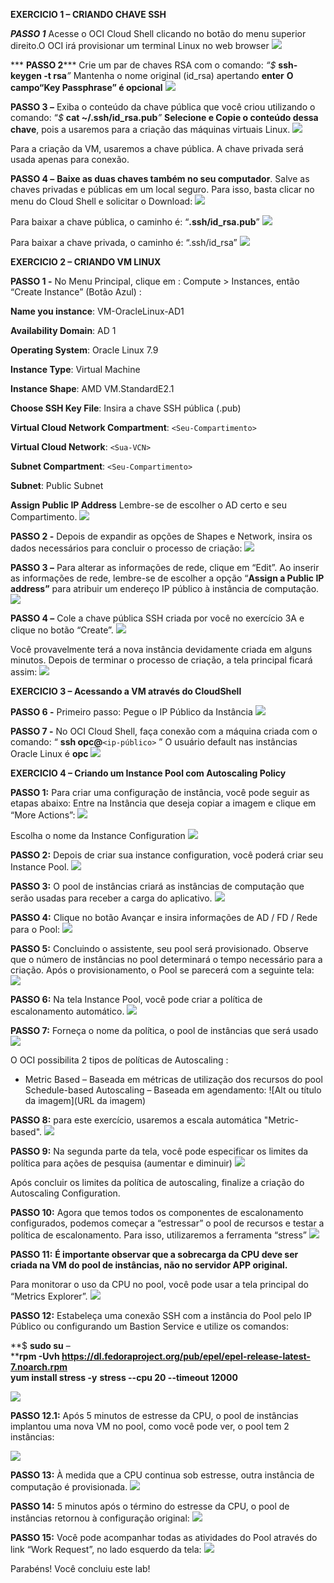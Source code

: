 **EXERCICIO 1 – CRIANDO CHAVE SSH**

***PASSO 1***  Acesse o OCI Cloud Shell clicando no botão do menu superior direito.O OCI irá provisionar um terminal Linux no web browser
![](images/1img1.PNG)

*** **PASSO 2*****  Crie um par de chaves RSA com o  comando: _“$_ **ssh-keygen -t rsa**_”_
Mantenha o nome original (id_rsa) apertando **enter**
**O campo“Key Passphrase” é opcional**
![](images/1img2.PNG)

**PASSO 3 –**  Exiba o conteúdo da chave pública que você criou utilizando o comando:
“_$_ **cat ~/.ssh/id_rsa.pub**_”_
**Selecione e Copie o conteúdo dessa chave**, pois a usaremos para a criação das máquinas virtuais Linux.
![](images/1img3.PNG)


Para a criação da VM, usaremos a chave pública. A chave privada será usada apenas para conexão.

**PASSO 4 –**  **Baixe as duas chaves também no seu computador**. Salve as chaves privadas e públicas em um local seguro. Para isso, basta clicar no menu do Cloud Shell e solicitar o Download:
![](images/1img4.PNG)

 Para baixar a chave pública, o caminho é: “**.ssh/id_rsa.pub**”
![](images/1img4_1.PNG)


Para baixar a chave privada, o caminho é: “.ssh/id_rsa”
![](images/1img4_2.PNG)

**EXERCICIO 2 – CRIANDO VM LINUX**

**PASSO 1 -**  No Menu Principal, clique em : Compute > Instances, então “Create Instance” (Botão Azul) :

**Name you instance**: VM-OracleLinux-AD1

**Availability Domain**: AD 1

**Operating System**: Oracle Linux 7.9

**Instance Type**: Virtual Machine

**Instance Shape**: AMD VM.StandardE2.1

**Choose SSH Key File**: Insira a chave SSH pública (.pub)

**Virtual Cloud Network Compartment**: `<Seu-Compartimento>`

**Virtual Cloud Network**: `<Sua-VCN>`

**Subnet Compartment**: `<Seu-Compartimento>`

**Subnet**: Public Subnet

**Assign Public IP Address**
Lembre-se de escolher o AD certo e seu Compartimento.
![](images/2img1.PNG)

**PASSO 2 -**  Depois de expandir as opções de Shapes e Network, insira os dados necessários para concluir o processo de criação:
![](images/2img2.PNG)


**PASSO 3 –**  Para alterar as informações de rede, clique em “Edit”. Ao inserir as informações de rede, lembre-se de escolher a opção “**Assign a Public IP address”** para atribuir um endereço IP público à instância de computação.
![](images/2img3.PNG)


**PASSO 4 –**  Cole a chave pública SSH criada por você no exercício 3A e clique no botão “Create”.
![](images/2img4.PNG)

Você provavelmente terá a nova instância devidamente criada em alguns minutos. Depois de terminar o processo de criação, a tela principal ficará assim:
![](images/2img4_1.PNG)


**EXERCICIO 3 – Acessando a VM através do CloudShell**

**PASSO 6 -**  Primeiro passo: Pegue o IP Público da Instância
![](images/3img6.PNG)


**PASSO 7 -**  No OCI Cloud Shell, faça conexão com a máquina criada com o comando:
“ **ssh opc@**`<ip-público>` ”
O usuário default nas instâncias Oracle Linux é **opc**
![](images/3img7.PNG)


**EXERCICIO 4 – Criando um Instance Pool com Autoscaling Policy**

**PASSO 1:** Para criar uma configuração de instância, você pode seguir as etapas abaixo:
Entre na Instância que deseja copiar a imagem e clique em “More Actions”:
![](images/4img1.PNG)


Escolha o nome da Instance Configuration
![](images/4img1_1.PNG)

 **PASSO 2:** Depois de criar sua instance configuration, você poderá criar seu Instance Pool.
 ![](images/4img2.PNG)


**PASSO 3:** O pool de instâncias criará as instâncias de computação que serão usadas para receber a carga do aplicativo.
![](images/4img3.PNG)


**PASSO 4:** Clique no botão Avançar e insira informações de AD / FD / Rede para o Pool:
![](images/4img4.PNG)


**PASSO 5:** Concluindo o assistente, seu pool será provisionado. Observe que o número de instâncias no pool determinará o tempo necessário para a criação.
Após o provisionamento, o Pool se parecerá com a seguinte tela:
![](images/4img5.PNG)


**PASSO 6:** Na tela Instance Pool, você pode criar a política de escalonamento automático.
![](images/4img6.PNG)


**PASSO 7:** Forneça o nome da política, o pool de instâncias que será usado
![](images/4img7.PNG)

O OCI possibilita 2 tipos de políticas de Autoscaling :

 - Metric Based – Baseada em métricas de utilização dos recursos do pool
   Schedule-based Autoscaling – Baseada em agendamento:
   ![Alt ou título da imagem](URL da imagem)


**PASSO 8:** para este exercício, usaremos a escala automática "Metric-based".
![](images/4img8.PNG)

**PASSO 9:** Na segunda parte da tela, você pode especificar os limites da política para ações de pesquisa (aumentar e diminuir)
![](images/4img9.PNG)

Após concluir os limites da política de autoscaling, finalize a criação do Autoscaling Configuration.

**PASSO 10:** Agora que temos todos os componentes de escalonamento configurados, podemos começar a “estressar” o pool de recursos e testar a política de escalonamento. Para isso, utilizaremos a ferramenta “stress”
![](images/4img10.PNG)

**PASSO 11:** **É importante observar que a sobrecarga da CPU deve ser criada na VM do pool de instâncias, não no servidor APP original.**

Para monitorar o uso da CPU no pool, você pode usar a tela principal do “Metrics Explorer”.
![](images/4img11.PNG)

**PASSO 12:** Estabeleça uma conexão SSH com a instância do Pool pelo IP Público ou configurando um Bastion Service e utilize os comandos:

**$ **sudo su** –  
 ****rpm -Uvh https://dl.fedoraproject.org/pub/epel/epel-release-latest-7.noarch.rpm**  
  **yum install stress -y**
**stress --cpu 20 --timeout 12000**

![](images/4img12.PNG)

**PASSO 12.1:** Após 5 minutos de estresse da CPU, o pool de instâncias implantou uma nova VM no pool, como você pode ver, o pool tem 2 instâncias:

![](images/4img12_1.PNG)

**PASSO 13:** À medida que a CPU continua sob estresse, outra instância de computação é provisionada.
![](images/4img13.PNG)

**PASSO 14:** 5 minutos após o término do estresse da CPU, o pool de instâncias retornou à configuração original:
![](images/4img14.PNG)

**PASSO 15:** Você pode acompanhar todas as atividades do Pool através do link “Work Request”, no lado esquerdo da tela:
![](images/4img15.PNG)

Parabéns! Você concluiu este lab!
